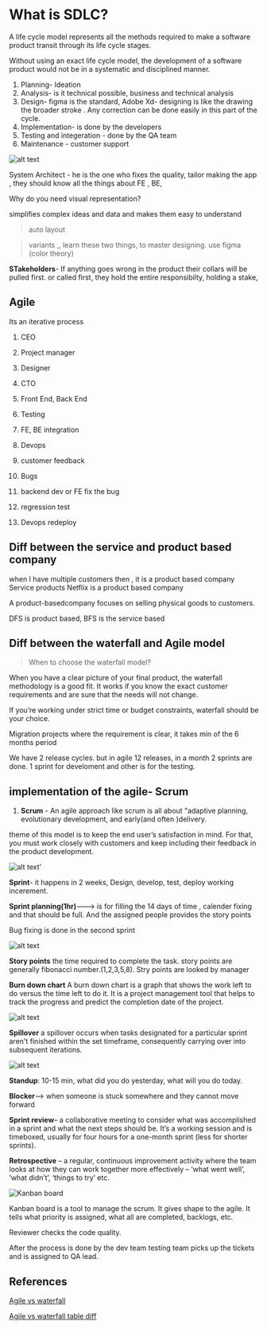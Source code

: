 # What is SDLC?

A life cycle model represents all the methods required to make a software product transit through its life cycle stages.

Without using an exact life cycle model, the development of a software product would not be in a systematic and disciplined manner.

1. Planning- Ideation
2. Analysis- is it technical possible, business and technical analysis
3. Design- figma is the standard, Adobe Xd- designing is like the drawing the broader stroke . Any correction can be done easily in this part of the cycle.
4. Implementation- is done by the developers
5. Testing and integeration - done by the QA team
6. Maintenance - customer support

![alt text](image.png)

System Architect - he is the one who fixes the quality, tailor making the app , they should know all the things about FE , BE,

Why do you need visual representation?

simplifies complex ideas and data and makes them easy to understand

> auto layout

> variants ,, learn these two things, to master designing. use figma (color theory)

**STakeholders**- If anything goes wrong in the product their collars will be pulled first. or called first, they hold the entire responsibilty, holding a stake,

## Agile

Its an iterative process

1. CEO
2. Project manager

3. Designer

4. CTO
5. Front End, Back End
6. Testing
7. FE, BE integration
8. Devops
9. customer feedback
10. Bugs
11. backend dev or FE fix the bug
12. regression test
13. Devops redeploy

## Diff between the service and product based company

when I have multiple customers then , it is a product based company
Service products
Netflix is a product based company

A product-basedcompany focuses on selling physical goods to customers.

DFS is product based, BFS is the service based

## Diff between the waterfall and Agile model

> When to choose the waterfall model?

When you have a clear picture of your final product, the waterfall methodology is a good fit. It works if you know the exact customer requirements and are sure that the needs will not change.

If you’re working under strict time or budget constraints, waterfall should be your choice.

Migration projects where the requirement is clear, it takes min of the 6 months period

We have 2 release cycles. but in agile 12 releases, in a month 2 sprints are done. 1 sprint for develoment and other is for the testing.

## implementation of the agile- Scrum

1. **Scrum** - An agile approach like scrum is all about "adaptive planning, evolutionary development, and early(and often )delivery.

theme of this model is to keep the end user’s satisfaction in mind. For that, you must work closely with customers and keep including their feedback in the product development.

![alt text](image-1.png)'

**Sprint**- it happens in 2 weeks, Design, develop, test, deploy working incerement.

**Sprint planning(1hr)**---> is for filling the 14 days of time , calender fixing and that should be full. And the assigned people provides the story points

Bug fixing is done in the second sprint

![alt text](image-2.png)

**Story points** the time required to complete the task. story points are generally fibonacci number.(1,2,3,5,8). Stry points are looked by manager

**Burn down chart** A burn down chart is a graph that shows the work left to do versus the time left to do it. It is a project management tool that helps to track the progress and predict the completion date of the project.

![alt text](image-5.png)

**Spillover** a spillover occurs when tasks designated for a particular sprint aren't finished within the set timeframe, consequently carrying over into subsequent iterations.

![alt text](image-3.png)

**Standup**: 10-15 min, what did you do yesterday, what will you do today.

**Blocker**--> when someone is stuck somewhere and they cannot move forward

**Sprint review**– a collaborative meeting to consider what was accomplished in a sprint and what the next steps should be. It’s a working session and is timeboxed, usually for four hours for a one-month sprint (less for shorter sprints).

**Retrospective** – a regular, continuous improvement activity where the team looks at how they can work together more effectively – ‘what went well’, ‘what didn’t’, ‘things to try’ etc.

![Kanban board](image-4.png)

Kanban board is a tool to manage the scrum. It gives shape to the agile. It tells what priority is assigned, what all are completed, backlogs, etc.

Reviewer checks the code quality.

After the process is done by the dev team testing team picks up the tickets and is assigned to QA lead.

## References

[Agile vs waterfall](https://apifuse.io/blog/agile-vs-waterfall-methodology/)

[Agile vs waterfall table diff](https://www.guru99.com/waterfall-vs-agile.html)
